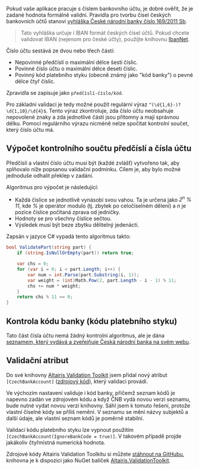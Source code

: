 <!-- dcterms:title = Novinka v knihovně Altairis Validation Toolkit: Validace čísla bankovního účtu -->
<!-- dcterms:abstract = Popis algoritmu pro validaci správnosti čísla českého bankovního účtu. Je také k dispozici jako validační atribut v knihovně Altairis Validation Toolkit. -->
<!-- dcterms:creator = Michal Altair Valášek -->
<!-- x4w:coverUrl = /cover-pictures/20200703-validace-cisla-uctu.jpg -->
<!-- x4w:coverCredits = Česká národní banka -->
<!-- x4w:pictureUrl = /perex-pictures/20200703-validace-cisla-uctu.jpg -->
<!-- x4w:pictureWidth = 150 -->
<!-- x4w:pictureHeight = 150 -->
<!-- x4w:category = IT -->
<!-- dcterms:dateAccepted = 2020-07-03 -->

Pokud vaše aplikace pracuje s číslem bankovního účtu, je dobré ověřit, že je zadané hodnota formálně validní. Pravidla pro tvorbu čísel českých bankovních účtů stanoví [vyhláška České národní banky číslo 169/2011 Sb](https://www.zakonyprolidi.cz/cs/2011-169).

> Tato vyhláška určuje i IBAN formát českých čísel účtů. Pokud chcete validovat IBAN (nejenom pro české účty), použijte knihovnu [IbanNet](https://github.com/skwasjer/IbanNet).

Číslo účtu sestává ze dvou nebo třech částí:

* Nepovinné předčíslí o maximální délce šesti číslic.
* Povinné číslo účtu o maximální délce deseti číslic.
* Povinný kód platebního styku (obecně známý jako "kód banky") o pevné délce čtyř číslic.

Zpravidla se zapisuje jako `předčíslí-číslo/kód`. 

Pro základní validaci je tedy možné použít regulární výraz `^(\d{1,6}-)?\d{1,10}/\d{4}$`. Tento výraz zkontroluje, zda číslo účtu neobsahuje nepovolené znaky a zda jednotlivé části jsou přítomny a mají správnou délku. Pomocí regulárního výrazu nicméně nelze spočítat kontrolní součet, který číslo účtu má.

## Výpočet kontrolního součtu předčíslí a čísla účtu

Předčíslí a vlastní číslo účtu musí být (každé zvlášť) vytvořeno tak, aby splňovalo níže popsanou validační podmínku. Cílem je, aby bylo možné jednoduše odhalit překlep v zadání.

Algoritmus pro výpočet je následující:

* Každá číslice se jednotlivě vynásobí svou vahou. Ta je určena jako _2<sup>n</sup> % 11_, kde _%_ je operátor modulo (tj. zbytek po celočíselném dělení) a _n_ je pozice číslice počítaná zprava od jedničky.
* Hodnoty se pro všechny číslice sečtou.
* Výsledek musí být beze zbytku dělitelný jedenácti.

Zapsán v jazyce C# vypadá tento algoritmus takto:

```c#
bool ValidatePart(string part) {
    if (string.IsNullOrEmpty(part)) return true;

    var chs = 0;
    for (var i = 0; i < part.Length; i++) {
        var num = int.Parse(part.Substring(i, 1));
        var weight = (int)Math.Pow(2, part.Length - i - 1) % 11;
        chs += num * weight;
    }
    return chs % 11 == 0;
}
```

## Kontrola kódu banky (kódu platebního styku)

Tato část čísla účtu nemá žádný kontrolní algoritmus, ale je dána [seznamem, který vydává a zveřejňuje Česká národní banka na svém webu](https://www.cnb.cz/cs/platebni-styk/ucty-kody-bank/).

## Validační atribut

Do své knihovny [Altairis Validation Toolkit](https://github.com/ridercz/Altairis.ValidationToolkit) jsem přidal nový atribut `[CzechBankAccount]` ([zdrojový kód](https://github.com/ridercz/Altairis.ValidationToolkit/blob/master/Altairis.ValidationToolkit/CzechBankAccountAttribute.cs)), který validaci provádí. 

Ve výchozím nastavení validuje i kód banky, přičemž seznam kódů je napevno zadán ve zdrojovém kódu a když ČNB vydá novou verzi seznamu, bude nutné vydat novou verzi knihovny. Sáhl jsem k tomuto řešení, protože vlastní číselné kódy se příliš nemění. V seznamu se mění názvy subjektů a další údaje, ale vlastní seznam kódů je poměrně stabilní.

Validaci kódu platebního styku lze vypnout použitím `[CzechBankAccount(IgnoreBankCode = true)]`. V takovém případě projde jakákoliv čtyřmístná numerická hodnota.

Zdrojové kódy Altairis Validation Toolkitu si můžete [stáhnout na GitHubu](https://github.com/ridercz/Altairis.ValidationToolkit), knihovna je k dispozici jako NuGet balíček [Altairis.ValidationToolkit](https://www.nuget.org/packages/Altairis.ValidationToolkit/).
